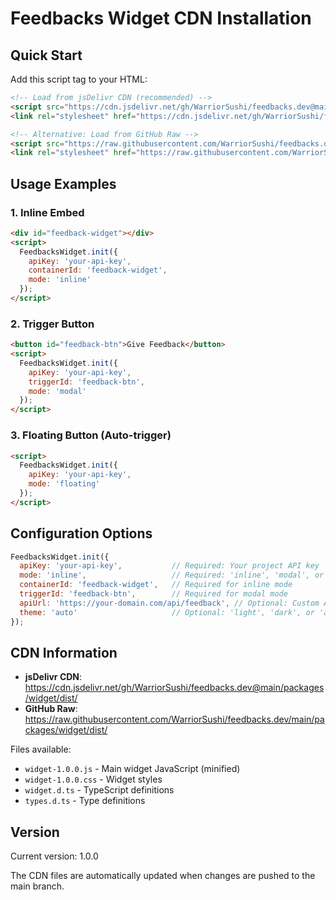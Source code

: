 # Feedbacks Widget CDN Installation

## Quick Start

Add this script tag to your HTML:

```html
<!-- Load from jsDelivr CDN (recommended) -->
<script src="https://cdn.jsdelivr.net/gh/WarriorSushi/feedbacks.dev@main/packages/widget/dist/widget-1.0.0.js"></script>
<link rel="stylesheet" href="https://cdn.jsdelivr.net/gh/WarriorSushi/feedbacks.dev@main/packages/widget/dist/widget-1.0.0.css">

<!-- Alternative: Load from GitHub Raw -->
<script src="https://raw.githubusercontent.com/WarriorSushi/feedbacks.dev/main/packages/widget/dist/widget-1.0.0.js"></script>
<link rel="stylesheet" href="https://raw.githubusercontent.com/WarriorSushi/feedbacks.dev/main/packages/widget/dist/widget-1.0.0.css">
```

## Usage Examples

### 1. Inline Embed
```html
<div id="feedback-widget"></div>
<script>
  FeedbacksWidget.init({
    apiKey: 'your-api-key',
    containerId: 'feedback-widget',
    mode: 'inline'
  });
</script>
```

### 2. Trigger Button
```html
<button id="feedback-btn">Give Feedback</button>
<script>
  FeedbacksWidget.init({
    apiKey: 'your-api-key',
    triggerId: 'feedback-btn',
    mode: 'modal'
  });
</script>
```

### 3. Floating Button (Auto-trigger)
```html
<script>
  FeedbacksWidget.init({
    apiKey: 'your-api-key',
    mode: 'floating'
  });
</script>
```

## Configuration Options

```javascript
FeedbacksWidget.init({
  apiKey: 'your-api-key',           // Required: Your project API key
  mode: 'inline',                   // Required: 'inline', 'modal', or 'floating'
  containerId: 'feedback-widget',   // Required for inline mode
  triggerId: 'feedback-btn',        // Required for modal mode
  apiUrl: 'https://your-domain.com/api/feedback', // Optional: Custom API endpoint
  theme: 'auto'                     // Optional: 'light', 'dark', or 'auto'
});
```

## CDN Information

- **jsDelivr CDN**: https://cdn.jsdelivr.net/gh/WarriorSushi/feedbacks.dev@main/packages/widget/dist/
- **GitHub Raw**: https://raw.githubusercontent.com/WarriorSushi/feedbacks.dev/main/packages/widget/dist/

Files available:
- `widget-1.0.0.js` - Main widget JavaScript (minified)
- `widget-1.0.0.css` - Widget styles  
- `widget.d.ts` - TypeScript definitions
- `types.d.ts` - Type definitions

## Version

Current version: 1.0.0

The CDN files are automatically updated when changes are pushed to the main branch.